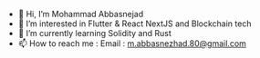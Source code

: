 - 👋 Hi, I’m Mohammad Abbasnejad
- 👀 I’m interested in Flutter & React NextJS and Blockchain tech
- 🌱 I’m currently learning Solidity and Rust
- 📫 How to reach me :
Email : m.abbasnezhad.80@gmail.com

<!---
MR-Abbasnejad/MR-Abbasnejad is a ✨ special ✨ repository because its `README.md` (this file) appears on your GitHub profile.
You can click the Preview link to take a look at your changes.
--->
